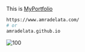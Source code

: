 This is [MyPortfolio](https://www.amradelata.com/) 





```bash
https://www.amradelata.com/
# or
amradelata.github.io
```

![100](/img/Capture.PNG"100")